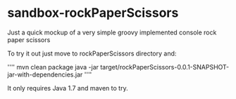 sandbox-rockPaperScissors
=========================

Just a quick mockup of a very simple groovy implemented console rock paper scissors


To try it out just move to rockPaperScissors directory and:

''''
mvn clean package
java -jar target/rockPaperScissors-0.0.1-SNAPSHOT-jar-with-dependencies.jar
''''

It only requires Java 1.7 and maven to try.
